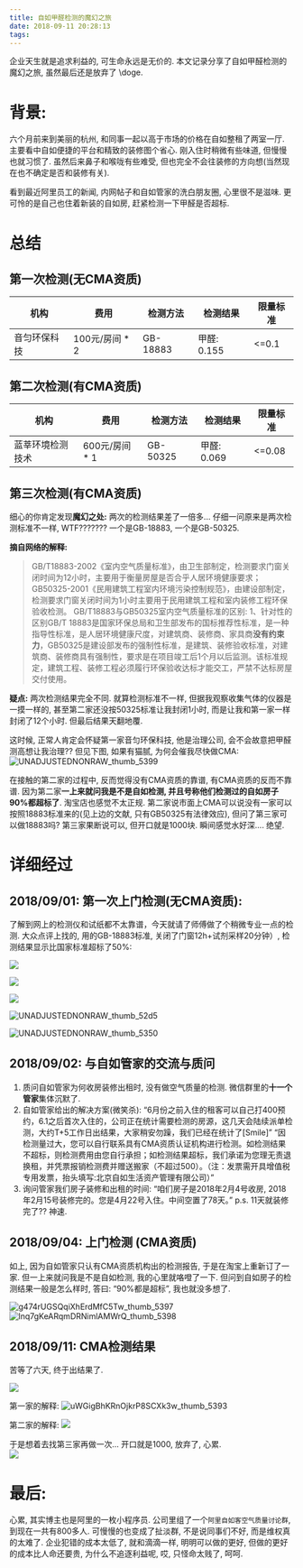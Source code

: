 ```yaml
---
title: 自如甲醛检测的魔幻之旅  
date: 2018-09-11 20:28:13
tags:
---
```


企业天生就是追求利益的, 可生命永远是无价的. 本文记录分享了自如甲醛检测的魔幻之旅, 虽然最后还是放弃了 \doge.

# 背景:
六个月前来到美丽的杭州, 和同事一起以高于市场的价格在自如整租了两室一厅. 主要看中自如便捷的平台和精致的装修图个省心. 刚入住时稍微有些味道, 但慢慢也就习惯了. 虽然后来鼻子和喉咙有些难受, 但也完全不会往装修的方向想(当然现在也不确定是否和装修有关). 

看到最近阿里员工的新闻, 内网帖子和自如管家的洗白朋友圈, 心里很不是滋味. 更可怜的是自己也住着新装的自如房, 赶紧检测一下甲醛是否超标. 

<!--more-->

# 总结
## 第一次检测(无CMA资质)
| 机构  | 费用 | 检测方法 | 检测结果 | 限量标准 |
| --- |  --- | --- | --- | --- | 
| 音匀环保科技 | 100元/房间 * 2 | GB-18883 | 甲醛: 0.155 | <=0.1 | 

## 第二次检测(有CMA资质)
| 机构  | 费用 | 检测方法 | 检测结果 | 限量标准 |
| --- |  --- | --- | --- | --- | 
| 蓝莘环境检测技术 | 600元/房间 * 1 | GB-50325 | 甲醛: 0.069 | <=0.08 | 

## 第三次检测(有CMA资质)
细心的你肯定发现**魔幻之处:** 两次的检测结果差了一倍多... 仔细一问原来是两次检测标准不一样, WTF??????? 一个是GB-18883, 一个是GB-50325.

**摘自网络的解释:**
> GB/T18883-2002《室内空气质量标准》，由卫生部制定，检测要求门窗关闭时间为12小时，主要用于衡量房屋是否合乎人居环境健康要求；GB50325-2001《民用建筑工程室内环境污染控制规范》，由建设部制定，检测要求门窗关闭时间为1小时主要用于民用建筑工程和室内装修工程环保验收检测。 GB/T18883与GB50325室内空气质量标准的区别: 1、针对性的区别GB/T 18883是国家环保总局和卫生部发布的国标推荐性标准，是一种指导性标准，是人居环境健康尺度，对建筑商、装修商、家具商**没有约束力**，GB50325是建设部发布的强制性标准，是建筑、装修验收标准，对建筑商、装修商具有强制性，要求是在项目竣工后1个月以后监测。该标准规定，建筑工程、装修工程必须履行环保验收达标才能交工，严禁不达标房屋交付使用。

**疑点:** 
两次检测结果完全不同. 就算检测标准不一样, 但据我观察收集气体的仪器是一摸一样的, 甚至第二家还没按50325标准让我封闭1小时, 而是让我和第一家一样封闭了12个小时. 但最后结果天翻地覆.

这时候, 正常人肯定会怀疑第一家音匀环保科技, 他是治理公司, 会不会故意把甲醛测高想让我治理?? 但见下图, 如果有猫腻, 为何会催我尽快做CMA:     
![UNADJUSTEDNONRAW_thumb_5399](/images/blog/180911_ziroom_air_quality/UNADJUSTEDNONRAW_thumb_5399.jpg)

在接触的第二家的过程中, 反而觉得没有CMA资质的靠谱, 有CMA资质的反而不靠谱. 因为第二家**一上来就问我是不是自如检测, 并且号称他们检测过的自如房子90%都超标了**. 淘宝店也感觉不太正规. 第二家说市面上CMA可以说没有一家可以按照18883标准来的(见上边的文献, 只有GB50325有法律效应), 但问了第三家可以做18883吗? 第三家果断说可以, 但开口就是1000块. 瞬间感觉水好深.... 绝望.


# 详细经过
## 2018/09/01: 第一次上门检测(无CMA资质):
了解到网上的检测仪和试纸都不太靠谱，今天就请了师傅做了个稍微专业一点的检测. 大众点评上找的, 用的GB-18883标准, 关闭了门窗12h+试剂采样20分钟）, 检测结果显示比国家标准超标了50%:

![](/images/blog/180911_ziroom_air_quality/15366694108958.jpg)

![](/images/blog/180911_ziroom_air_quality/15366695601449.jpg)

![](/images/blog/180911_ziroom_air_quality/15366695680182.jpg)

![UNADJUSTEDNONRAW_thumb_52d5](/images/blog/180911_ziroom_air_quality/UNADJUSTEDNONRAW_thumb_52d5.jpg)

![UNADJUSTEDNONRAW_thumb_5350](/images/blog/180911_ziroom_air_quality/UNADJUSTEDNONRAW_thumb_5350.jpg)


## 2018/09/02: 与自如管家的交流与质问
1. 质问自如管家为何收房装修出租时, 没有做空气质量的检测. 微信群里的**十一个管家**集体沉默了. 
2. 自如管家给出的解决方案(微笑杀): “6月份之前入住的租客可以自己打400预约，6.1之后首次入住的，公司正在统计需要检测的房源，这几天会陆续派单检测，大约T+5工作日出结果，大家稍安勿躁，我们已经在统计了[Smile]”     “因检测量过大，您可以自行联系具有CMA资质认证机构进行检测。如检测结果不超标，则检测费用由您自行承担；如检测结果超标，我们承诺为您理无责退换租，并凭票报销检测费并赠送搬家（不超过500）。（注：发票需开具增值税专用发票，抬头填写:北京自如生活资产管理有限公司）”
3. 询问管家我们房子装修和出租的时间: “咱们房子是2018年2月4号收房, 2018年2月15号装修完的。您是4月22号入住。中间空置了78天。”     p.s. 11天就装修完了?? 神速.

## 2018/09/04: 上门检测 (CMA资质)
如上, 因为自如管家只认有CMA资质机构出的检测报告, 于是在淘宝上重新订了一家. 但一上来就问我是不是自如检测, 我的心里就咯噔了一下. 但问到自如房子的检测结果一般是怎么样时, 答曰: “90%都是超标”, 我也就没多想了. 

![g474rUGSQqiXhErdMfC5Tw_thumb_5397](/images/blog/180911_ziroom_air_quality/g474rUGSQqiXhErdMfC5Tw_thumb_5397.jpg)
![lnq7gKeARqmDRNimlAMWrQ_thumb_5398](/images/blog/180911_ziroom_air_quality/lnq7gKeARqmDRNimlAMWrQ_thumb_5398.jpg)


## 2018/09/11: CMA检测结果
苦等了六天, 终于出结果了.   

![](/images/blog/180911_ziroom_air_quality/15366732672358.jpg)

第一家的解释:
![uWGigBhKRnOjkrP8SCXk3w_thumb_5393](/images/blog/180911_ziroom_air_quality/uWGigBhKRnOjkrP8SCXk3w_thumb_5393.jpg)

第二家的解释:
![](/images/blog/180911_ziroom_air_quality/15366727415165.jpg)

于是想着去找第三家再做一次... 开口就是1000, 放弃了, 心累.   
![](/images/blog/180911_ziroom_air_quality/15366724352698.jpg)


# 最后:
心累, 其实博主也是阿里的一枚小程序员. 公司里组了一个`阿里自如客空气质量讨论群`, 到现在一共有800多人. 可慢慢的也变成了扯淡群, 不是说同事们不好, 而是维权真的太难了. 企业犯错的成本太低了, 就和滴滴一样, 明明可以做的更好, 但做的更好的成本比人命还要贵, 为什么不追逐利益呢, 哎, 只怪命太贱了, 呵呵.      


